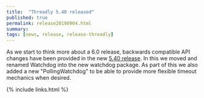 ```yaml
---
title:  "Threadly 5.40 released"
published: true
permalink: release20190904.html
summary: 
tags: [news, release, release-threadly]
---
```


As we start to think more about a 6.0 release, backwards compatible API changes have been provided in the new <a href="https://github.com/threadly/threadly/releases/tag/release-5.40">5.40 release</a>.  In this we moved and renamed Watchdog into the new watchdog package.  As part of this we also added a new "PollingWatchdog" to be able to provide more flexible timeout mechanics when desired.

{% include links.html %}
